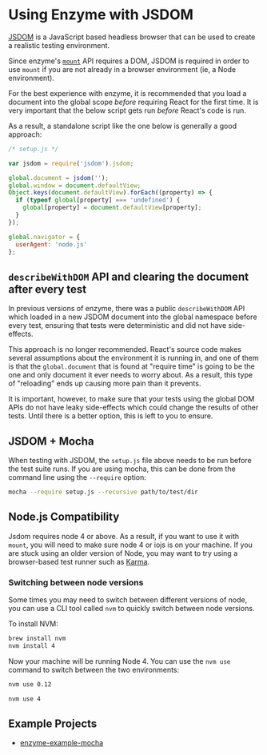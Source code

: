 # Using Enzyme with JSDOM

[JSDOM](https://github.com/tmpvar/jsdom) is a JavaScript based headless browser that can be used to create a realistic testing environment.

Since enzyme's [`mount`](../api/mount.md) API requires a DOM, JSDOM is required in order to use
`mount` if you are not already in a browser environment (ie, a Node environment).

For the best experience with enzyme, it is recommended that you load a document into the global
scope *before* requiring React for the first time. It is very important that the below script
gets run *before* React's code is run.

As a result, a standalone script like the one below is generally a good approach:

```js
/* setup.js */

var jsdom = require('jsdom').jsdom;

global.document = jsdom('');
global.window = document.defaultView;
Object.keys(document.defaultView).forEach((property) => {
  if (typeof global[property] === 'undefined') {
    global[property] = document.defaultView[property];
  }
});

global.navigator = {
  userAgent: 'node.js'
};
```


## `describeWithDOM` API and clearing the document after every test

In previous versions of enzyme, there was a public `describeWithDOM` API which loaded in a new
JSDOM document into the global namespace before every test, ensuring that tests were deterministic
and did not have side-effects.

This approach is no longer recommended. React's source code makes several assumptions about the
environment it is running in, and one of them is that the `global.document` that is found at
"require time" is going to be the one and only document it ever needs to worry about. As a result,
this type of "reloading" ends up causing more pain than it prevents.

It is important, however, to make sure that your tests using the global DOM APIs do not have leaky
side-effects which could change the results of other tests. Until there is a better option, this is
left to you to ensure.


## JSDOM + Mocha

When testing with JSDOM, the `setup.js` file above needs to be run before the test suite runs. If
you are using mocha, this can be done from the command line using the `--require` option:

```bash
mocha --require setup.js --recursive path/to/test/dir
```


## Node.js Compatibility

Jsdom requires node 4 or above. As a result, if you want to use it with `mount`, you will need to
make sure node 4 or iojs is on your machine. If you are stuck using an older version of Node, you
may want to try using a browser-based test runner such as [Karma](../guides/karma.md).


### Switching between node versions

Some times you may need to switch between different versions of node, you can use a CLI tool called
`nvm` to quickly switch between node versions.

To install NVM:

```bash
brew install nvm
nvm install 4
```

Now your machine will be running Node 4. You can use the `nvm use` command to switch between the two
environments:

```bash
nvm use 0.12
```

```bash
nvm use 4
```



## Example Projects

- [enzyme-example-mocha](https://github.com/lelandrichardson/enzyme-example-mocha)

